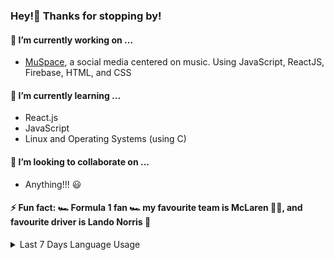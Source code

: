 ### Hey!👋 Thanks for stopping by!


#### 🔭 I’m currently working on ...
  - [MuSpace](https://muspace.me), a social media centered on music. Using JavaScript, ReactJS, Firebase, HTML, and CSS
#### 🌱 I’m currently learning ...
  - React.js
  - JavaScript
  - Linux and Operating Systems (using C)
#### 👯 I’m looking to collaborate on ...
  - Anything!!! 😃
#### ⚡ Fun fact: 🏎️ Formula 1 fan 🏎️ my favourite team is McLaren 🧡💙, and favourite driver is Lando Norris 🏁

<details>
<summary>Last 7 Days Language Usage</summary>
<img src="https://wakatime.com/share/@7df06c4d-3ae6-4fd1-b913-a1e9df7a48f1/3ef21556-d799-4147-86d1-d4c7d7749991.svg" width="600">
</details>
